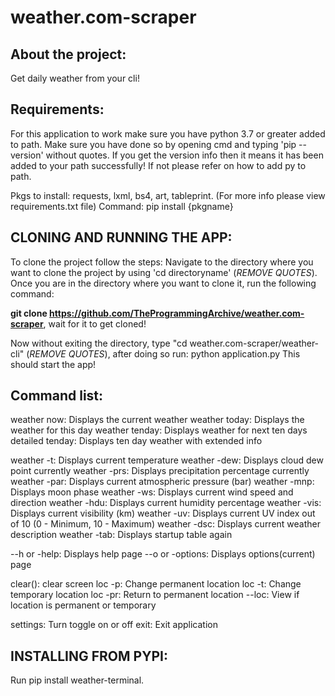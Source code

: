 # weather.com-scraper

## About the project:
  Get daily weather from your cli!
  
## Requirements:
  For this application to work make sure you have python 3.7 or greater added to path. Make sure you have done so by opening cmd and typing 'pip --version' without quotes. If you get the version info then it means it has been added to your path successfully! If not please refer on how to add py to path. 
  
  Pkgs to install: requests, lxml, bs4, art, tableprint. (For more info please view requirements.txt file)
  Command: pip install {pkgname}
  
## CLONING AND RUNNING THE APP:
  To clone the project follow the steps:
  Navigate to the directory where you want to clone the project by using 'cd directoryname' (_REMOVE QUOTES_). Once you are in the directory where you want to clone it, run the 
  following command:
  
  __git clone https://github.com/TheProgrammingArchive/weather.com-scraper__, wait for it to get cloned!
  
  Now without exiting the directory, type "cd weather.com-scraper/weather-cli" (_REMOVE QUOTES_), after doing so run: python application.py
  This should start the app!
  
## Command list:
  weather now: Displays the current weather
  weather today: Displays the weather for this day
  weather tenday: Displays weather for next ten days
  detailed tenday: Displays ten day weather with extended info
        
  weather -t: Displays current temperature
  weather -dew: Displays cloud dew point currently
  weather -prs: Displays precipitation percentage currently
  weather -par: Displays current atmospheric pressure (bar)
  weather -mnp: Displays moon phase
  weather -ws: Displays current wind speed and direction
  weather -hdu: Displays current humidity percentage 
  weather -vis: Displays current visibility (km)
  weather -uv: Displays current UV index out of 10 (0 - Minimum, 10 - Maximum)
  weather -dsc: Displays current weather description
  weather -tab: Displays startup table again
        
  --h or -help: Displays help page
  --o or -options: Displays options(current) page
        
  clear(): clear screen
  loc -p: Change permanent location
  loc -t: Change temporary location
  loc -pr: Return to permanent location
  --loc: View if location is permanent or temporary
        
  settings: Turn toggle on or off
   exit: Exit application
  
## INSTALLING FROM PYPI:
  Run pip install weather-terminal.


